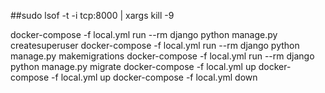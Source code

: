 ##sudo lsof -t -i tcp:8000 | xargs kill -9


 docker-compose -f local.yml run --rm django python manage.py createsuperuser
  docker-compose -f local.yml run --rm django python manage.py makemigrations
   docker-compose -f local.yml run --rm django python manage.py migrate
    docker-compose -f local.yml up
docker-compose -f local.yml up
docker-compose -f local.yml down
